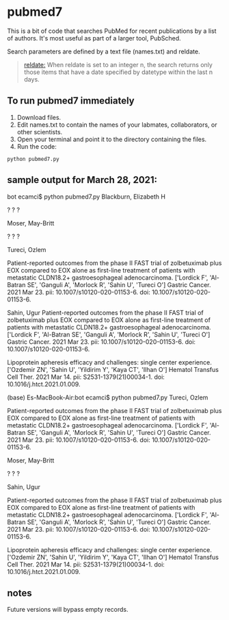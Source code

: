 # pubmed7
This is a bit of code that searches PubMed for recent publications by a list of authors. It's most useful as part of a larger tool, PubSched.

Search parameters are defined by a text file (names.txt) and reldate.

> <a href="https://www.ncbi.nlm.nih.gov/books/NBK25499/">reldate:</a> When reldate is set to an integer n, the search returns only those items that have a date specified by datetype within the last n days.

## To run pubmed7 immediately

1. Download files.
2. Edit names.txt to contain the names of your labmates, collaborators, or other scientists.
3. Open your terminal and point it to the directory containing the files.
4. Run the code:
```
python pubmed7.py
```

## sample output for March 28, 2021:

bot ecamci$ python pubmed7.py
Blackburn, Elizabeth H

   ?
     ?
     ?

Moser, May-Britt

   ?
     ?
     ?

Tureci, Ozlem

   Patient-reported outcomes from the phase II FAST trial of zolbetuximab plus EOX compared to EOX alone as first-line treatment of patients with metastatic CLDN18.2+ gastroesophageal adenocarcinoma.
     ['Lordick F', 'Al-Batran SE', 'Ganguli A', 'Morlock R', 'Sahin U', 'Tureci O']
     Gastric Cancer. 2021 Mar 23. pii: 10.1007/s10120-020-01153-6. doi: 10.1007/s10120-020-01153-6.

Sahin, Ugur
   Patient-reported outcomes from the phase II FAST trial of zolbetuximab plus EOX compared to EOX alone as first-line treatment of patients with metastatic CLDN18.2+ gastroesophageal adenocarcinoma.
     ['Lordick F', 'Al-Batran SE', 'Ganguli A', 'Morlock R', 'Sahin U', 'Tureci O']
     Gastric Cancer. 2021 Mar 23. pii: 10.1007/s10120-020-01153-6. doi: 10.1007/s10120-020-01153-6.

   Lipoprotein apheresis efficacy and challenges: single center experience.
     ['Ozdemir ZN', 'Sahin U', 'Yildirim Y', 'Kaya CT', 'Ilhan O']
     Hematol Transfus Cell Ther. 2021 Mar 14. pii: S2531-1379(21)00034-1. doi: 10.1016/j.htct.2021.01.009.

(base) Es-MacBook-Air:bot ecamci$ python pubmed7.py
Tureci, Ozlem

   Patient-reported outcomes from the phase II FAST trial of zolbetuximab plus EOX compared to EOX alone as first-line treatment of patients with metastatic CLDN18.2+ gastroesophageal adenocarcinoma.
     ['Lordick F', 'Al-Batran SE', 'Ganguli A', 'Morlock R', 'Sahin U', 'Tureci O']
     Gastric Cancer. 2021 Mar 23. pii: 10.1007/s10120-020-01153-6. doi: 10.1007/s10120-020-01153-6.

Moser, May-Britt

   ?
     ?
     ?

Sahin, Ugur

   Patient-reported outcomes from the phase II FAST trial of zolbetuximab plus EOX compared to EOX alone as first-line treatment of patients with metastatic CLDN18.2+ gastroesophageal adenocarcinoma.
     ['Lordick F', 'Al-Batran SE', 'Ganguli A', 'Morlock R', 'Sahin U', 'Tureci O']
     Gastric Cancer. 2021 Mar 23. pii: 10.1007/s10120-020-01153-6. doi: 10.1007/s10120-020-01153-6.

   Lipoprotein apheresis efficacy and challenges: single center experience.
     ['Ozdemir ZN', 'Sahin U', 'Yildirim Y', 'Kaya CT', 'Ilhan O']
     Hematol Transfus Cell Ther. 2021 Mar 14. pii: S2531-1379(21)00034-1. doi: 10.1016/j.htct.2021.01.009.

     
     
## notes
Future versions will bypass empty records.

